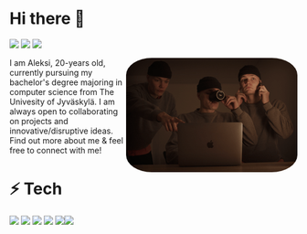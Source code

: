 # Hi there 👋
[<img src="https://img.shields.io/badge/linkedin-%230077B5.svg?&style=for-the-badge&logo=linkedin&logoColor=white" />](https://fi.linkedin.com/in/aleksi-puttonen) [<img src="https://img.shields.io/badge/gmail-D14836?&style=for-the-badge&logo=gmail&logoColor=white" />](mailto:aleksi.puttonen@gmail.com) [<img src="https://img.shields.io/badge/instagram-%23E4405F.svg?&style=for-the-badge&logo=instagram&logoColor=white" />](https://www.instagram.com/aleksi_puttonen/)

<img align="right" src="https://github.com/Pythonen/Pythonen/blob/main/mex3.png" style="border-radius:15%;" />

I am Aleksi, 20-years old, currently pursuing my bachelor's degree majoring in computer science from The Univesity of Jyväskylä. 
I am always open to collaborating on projects and innovative/disruptive ideas. 
Find out more about me & feel free to connect with me! 

# ⚡️ Tech
<img src="https://img.shields.io/badge/python%20-%2314354C.svg?&style=for-the-badge&logo=python&logoColor=white"> <img src="https://img.shields.io/badge/flask%20-%2314354C.svg?&style=for-the-badge&logo=flask&logoColor=white"> <img src="https://img.shields.io/badge/javascript%20-%23323330.svg?&style=for-the-badge&logo=javascript&logoColor=%23F7DF1E"> <img src="https://img.shields.io/badge/react%20-%2320232a.svg?&style=for-the-badge&logo=react&logoColor=%2361DAFB"> <img src="https://img.shields.io/badge/MongoDB-%234ea94b.svg?&style=for-the-badge&logo=mongodb&logoColor=white"><img src="https://img.shields.io/badge/typescript%20-%23323330.svg?&style=for-the-badge&logo=typescript&logoColor=%006FB9">
